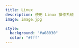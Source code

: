 ```yaml
---
title: Linux
description: 使用 Linux 操作系统
image: image.jpg

style:
  background: "#a08030"
  color: "#fff"
---
```


